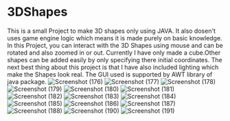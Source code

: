 # 3DShapes
This is a small Project to make 3D shapes only using JAVA.
It also dosen't uses game engine logic which means it is made purely on basic knowledge.
In this Project, you can interact with the 3D Shapes using mouse and can be rotated and also zoomed in or out.
Currently I have only made a cube.Other shapes can be added easily by only specifying there initial coordinates.
The next best thing about this project is that I have also included lighting which make the Shapes look real.
The GUI used is supported by AWT library of java package.
![Screenshot (176)](https://user-images.githubusercontent.com/56961805/116556833-883f6800-a91b-11eb-9d46-710e8f49dcc2.png)
![Screenshot (177)](https://user-images.githubusercontent.com/56961805/116556840-8a092b80-a91b-11eb-8020-a9e69b98ea37.png)
![Screenshot (178)](https://user-images.githubusercontent.com/56961805/116556843-8a092b80-a91b-11eb-83c6-b8d311e77702.png)
![Screenshot (179)](https://user-images.githubusercontent.com/56961805/116556846-8b3a5880-a91b-11eb-9079-2a1ea043a165.png)
![Screenshot (180)](https://user-images.githubusercontent.com/56961805/116556848-8bd2ef00-a91b-11eb-8aec-078a9586122f.png)
![Screenshot (181)](https://user-images.githubusercontent.com/56961805/116556851-8c6b8580-a91b-11eb-93e0-886d5aca1ff6.png)
![Screenshot (182)](https://user-images.githubusercontent.com/56961805/116556855-8d041c00-a91b-11eb-9a80-376e09f5d9c9.png)
![Screenshot (183)](https://user-images.githubusercontent.com/56961805/116556857-8d041c00-a91b-11eb-8742-d5343014050c.png)
![Screenshot (184)](https://user-images.githubusercontent.com/56961805/116556858-8d9cb280-a91b-11eb-9462-a6992ae6cf0f.png)
![Screenshot (185)](https://user-images.githubusercontent.com/56961805/116556862-8e354900-a91b-11eb-9491-92b187936390.png)
![Screenshot (186)](https://user-images.githubusercontent.com/56961805/116556867-8ecddf80-a91b-11eb-8b8a-6b5e6593655c.png)
![Screenshot (187)](https://user-images.githubusercontent.com/56961805/116556869-8f667600-a91b-11eb-9ea4-228a39eb1e0a.png)
![Screenshot (188)](https://user-images.githubusercontent.com/56961805/116556872-8fff0c80-a91b-11eb-98d2-5282a7945be7.png)
![Screenshot (190)](https://user-images.githubusercontent.com/56961805/116556877-9097a300-a91b-11eb-9ee7-01aa4c4d20a1.png)
![Screenshot (191)](https://user-images.githubusercontent.com/56961805/116556881-91303980-a91b-11eb-8327-0ea85f61dffc.png)

